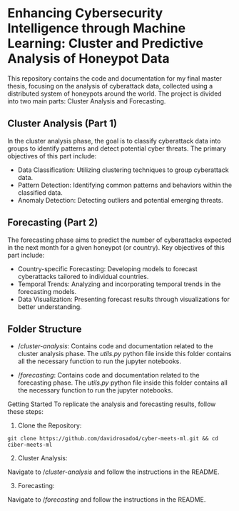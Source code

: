 # Enhancing Cybersecurity Intelligence through Machine Learning: Cluster and Predictive Analysis of Honeypot Data
This repository contains the code and documentation for my final master thesis, focusing on the analysis of cyberattack data, collected using a distributed system of honeypots around the world. The project is divided into two main parts: Cluster Analysis and Forecasting.

## Cluster Analysis (Part 1)
In the cluster analysis phase, the goal is to classify cyberattack data into groups to identify patterns and detect potential cyber threats. The primary objectives of this part include:

 - Data Classification: Utilizing clustering techniques to group cyberattack data.
 - Pattern Detection: Identifying common patterns and behaviors within the classified data.
 - Anomaly Detection: Detecting outliers and potential emerging threats.

## Forecasting (Part 2)
The forecasting phase aims to predict the number of cyberattacks expected in the next month for a given honeypot (or country). Key objectives of this part include:

 - Country-specific Forecasting: Developing models to forecast cyberattacks tailored to individual countries.
 - Temporal Trends: Analyzing and incorporating temporal trends in the forecasting models.
 - Data Visualization: Presenting forecast results through visualizations for better understanding.

## Folder Structure
 - /*cluster-analysis*: Contains code and documentation related to the cluster analysis phase. The *utils.py* python file inside this folder contains all the necessary function to run the jupyter notebooks.

 - /*forecasting*: Contains code and documentation related to the forecasting phase. The *utils.py* python file inside this folder contains all the necessary function to run the jupyter notebooks.

Getting Started
To replicate the analysis and forecasting results, follow these steps:

1. Clone the Repository:
```
git clone https://github.com/davidrosado4/cyber-meets-ml.git && cd ciber-meets-ml
```

2. Cluster Analysis:

Navigate to /*cluster-analysis* and follow the instructions in the README.

3. Forecasting:

Navigate to /*forecasting* and follow the instructions in the README.


